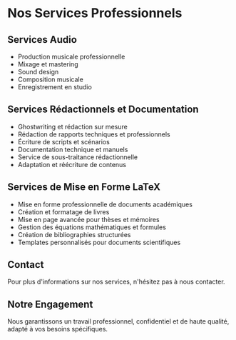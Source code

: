 # Nos Services Professionnels

## Services Audio
- Production musicale professionnelle
- Mixage et mastering
- Sound design
- Composition musicale
- Enregistrement en studio

## Services Rédactionnels et Documentation
- Ghostwriting et rédaction sur mesure
- Rédaction de rapports techniques et professionnels
- Écriture de scripts et scénarios
- Documentation technique et manuels
- Service de sous-traitance rédactionnelle
- Adaptation et réécriture de contenus

## Services de Mise en Forme LaTeX
- Mise en forme professionnelle de documents académiques
- Création et formatage de livres
- Mise en page avancée pour thèses et mémoires
- Gestion des équations mathématiques et formules
- Création de bibliographies structurées
- Templates personnalisés pour documents scientifiques

## Contact
Pour plus d'informations sur nos services, n'hésitez pas à nous contacter.

## Notre Engagement
Nous garantissons un travail professionnel, confidentiel et de haute qualité, adapté à vos besoins spécifiques.
